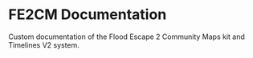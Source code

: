 # FE2CM Documentation
Custom documentation of the Flood Escape 2 Community Maps kit and Timelines V2 system.

